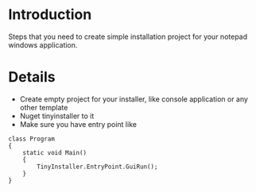 # Introduction #

Steps that you need to create simple installation project for your notepad windows application.

# Details #

  * Create empty project for your installer, like console application or any other template
  * Nuget tinyinstaller to it
  * Make sure you have entry point like
```
class Program
{
    static void Main()
    {
        TinyInstaller.EntryPoint.GuiRun();
    }
}
```